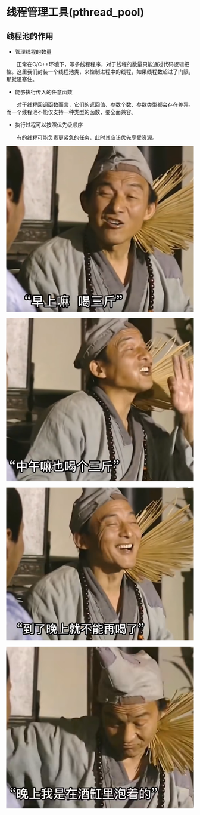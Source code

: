 # 线程管理工具(pthread_pool)

## 线程池的作用

- 管理线程的数量

&emsp;&emsp;正常在C/C++环境下，写多线程程序，对于线程的数量只能通过代码逻辑把控。这里我们封装一个线程池类，来控制进程中的线程，如果线程数超过了门限，那就阻塞住。

- 能够执行传入的任意函数

&emsp;&emsp;对于线程回调函数而言，它们的返回值、参数个数、参数类型都会存在差异。而一个线程池不能仅支持一种类型的函数，要全面兼容。

- 执行过程可以按照优先级顺序

&emsp;&emsp;有的线程可能负责更紧急的任务，此时其应该优先享受资源。

![](png\1.png)

![](png\2.png)

![](png\3.png)

![](png\4.png)
